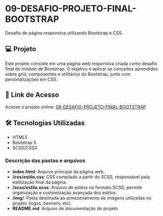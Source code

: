 # 09-DESAFIO-PROJETO-FINAL-BOOTSTRAP

Desafio de página responsiva utilizando Bootstrap e CSS.

## 💻 Projeto

Este projeto consiste em uma página web responsiva criada como desafio final do módulo de Bootstrap. O objetivo é aplicar os conceitos aprendidos sobre grid, componentes e utilitários do Bootstrap, junto com personalizações em CSS.

## 🚀 Link de Acesso

Acesse o projeto online: [09-DESAFIO-PROJETO-FINAL-BOOTSTRAP](https://09-desafio-projeto-final-bootstrap.vercel.app/index.html)

## 🛠 Tecnologias Utilizadas

- HTML5
- Bootstrap 5
- SCSS/CSS3



### Descrição das pastas e arquivos

- **index.html**: Arquivo principal da página web.
- **/css/estilo.css**: CSS compilado a partir do SCSS, responsável pela estilização final da página.
- **/scss/estilo.scss**: Arquivo de estilos no formato SCSS, permite organização e customização avançada dos estilos.
- **/img/**: Pasta destinada ao armazenamento de imagens utilizadas no projeto (logos, banners, etc).
- **README.md**: Arquivo de documentação do projeto.
